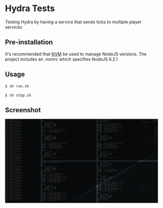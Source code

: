 # Hydra Tests

Testing Hydra by having a service that sends ticks to multiple player services

## Pre-installation

It's recommended that [NVM](https://github.com/creationix/nvm) be used to manage NodeJS versions.
The project includes an .nvmrc which specifies NodeJS 6.2.1

## Usage

```shell
$ sh run.sh
```

```shell
$ sh stop.sh
```

## Screenshot

![Preview](screenshot.png?raw=true)